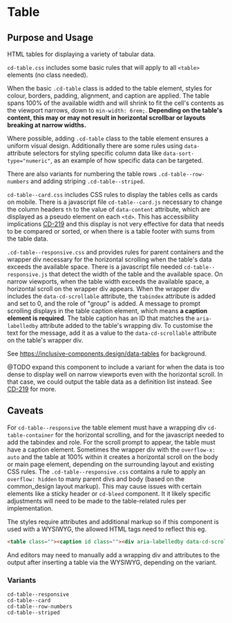 # Table

## Purpose and Usage
HTML tables for displaying a variety of tabular data. 

`cd-table.css` includes some basic rules that will apply to all `<table>` elements (no class needed).

When the basic `.cd-table` class is added to the table element, styles for colour, borders, padding, alignment, and
caption are applied. The table spans 100% of the available width and will shrink to fit the cell's contents as the
viewport narrows, down to `min-width: 6rem;`. **Depending on the table's content, this may or may not result in horizontal
scrollbar or layouts breaking at narrow widths.**

Where possible, adding `.cd-table` class to the table element ensures a uniform visual design. Additionally there are
some rules using `data-` attribute selectors for styling specific column data like `data-sort-type="numeric"`, as an
example of how specific data can be targeted.

There are also variants for numbering the table rows `.cd-table--row-numbers` and adding striping `.cd-table--striped`.

`cd-table--card.css` includes CSS rules to display the tables cells as cards on mobile. There is a javascript file
`cd-table--card.js` necessary to change the column headers `th` to the value of `data-content` attribute, which are
displayed as a pseudo element on each `<td>`. This has accessibility implications [CD-219](https://humanitarian.atlassian.net/browse/CD-219)
and this display is not very effective for data that needs to be compared or sorted, or when there is a table footer
with sums from the table data.

`.cd-table--responsive.css` and provides rules for parent containers and the wrapper div necessary for the horizontal
scrolling when the table's data exceeds the available space. There is a javascript file needed `cd-table--responsive.js`
that detect the width of the table and the available space. On narrow viewports, when the table width exceeds the
available space, a horizontal scroll on the wrapper div appears. When the wrapper div includes the `data-cd-scrollable`
attribute, the `tabindex` attribute is added and set to 0, and the role of "group" is added.
A message to prompt scrolling displays in the table caption element, which means **a caption element is required**.
The table caption has an ID that matches the `aria-labelledby` attribute added to the table's wrapping div.
To customise the text for the message, add it as a value to the `data-cd-scrollable` attribute on the table's wrapper
div.

See https://inclusive-components.design/data-tables for background.

@TODO expand this component to include a variant for when the data is too dense to display well on narrow viewports
even with the horizontal scroll. In that case, we could output the table data as a definition list instead. See [CD-219](https://humanitarian.atlassian.net/browse/CD-219) for more.

## Caveats
For `cd-table--responsive` the table element must have a wrapping div `cd-table-container` for the horizontal scrolling,
and for the javascript needed to add the tabindex and role. For the scroll prompt to appear, the table must have a
caption element.
Sometimes the wrapper div with the `overflow-x: auto` and the table at 100% within it creates a horizontal scroll on the
body or main page element, depending on the surrounding layout and existing CSS rules. The `.cd-table--responsive.css`
contains a rule to apply an `overflow: hidden` to many parent divs and body (based on the common_design layout markup).
This may cause issues with certain elements like a sticky header or `cd-bleed` component. It it likely specific
adjustments will need to be made to the table-related rules per implementation.

The styles require attributes and additional markup so if this component is used with a WYSIWYG, the allowed HTML tags
need to reflect this eg.
```html
<table class=""><caption id class=""><div aria-labelledby data-cd-scrollable class="">
```
And editors may need to manually add a wrapping div and attributes to the output after inserting a table via the
WYSIWYG, depending on the variant.

### Variants
```
cd-table--responsive
cd-table--card
cd-table--row-numbers
cd-table--striped
```
